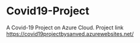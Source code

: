 # Covid19-Project
A Covid-19 Project on Azure Cloud.
Project link https://covid19projectbysanved.azurewebsites.net/

